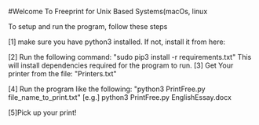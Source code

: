 #Welcome To Freeprint for Unix Based Systems(macOs, linux

To setup and run the program, follow these steps

[1] make sure you have python3 installed. If not, install it from here:

[2] Run the following command: "sudo pip3 install -r requirements.txt"
	This will install dependencies required for the program to run.
[3] Get Your printer from the file: "Printers.txt"

[4] Run the program like the following: "python3 PrintFree.py file_name_to_print.txt"
	[e.g.] python3 PrintFree.py EnglishEssay.docx

[5]Pick up your print!
